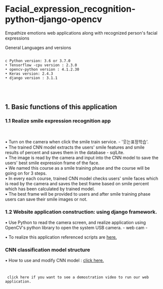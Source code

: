 # Facial_expression_recognition-python-django-opencv

Empathize emotions web applications along with recognized person's facial expressions<br>

General Languages and versions
<pre>
<code>
c Python version: 3.6 or 3.7.0
• Tensorflow -cpu version : 2.3.0
• opencv-python version : 4.1.2.30
• Keras version: 2.4.3
• django version : 3.1.1

</code>

</pre>


<h2>1. Basic functions of this application</h2>

<h3>1.1 Realize smile expression recognition app</h3> <br>

• Turn on the camera when click the smile train service. - '웃는표정학습'.<br>
• The trained CNN model extracts the users' smile features and smile results of percent and saves them in the database - sqlLite.<br>
• The image is read by the camera and input into the CNN model to save the users' best smile expression frame of the face.<br>
• We named this course as a smile training phase and the course will be going on for 3 steps.<br>
• In every each course, trained CNN model checks users' smile faces which is read by the camera and saves the best frame based on smile percent which has been calculated by trained model.<br>
• The best frame will be provided to users and after smile training phase users can save their smile images or not.<br>


<h3>1.2 Website application construction: using django framework.</h3>
• Use Python to read the camera screen, and realize application using OpenCV's python library to open the system USB camera. - web cam - 

• To realize this application referenced scripts are <a href="https://github.com/linlinhaohao888/Monitor">here.</a>


<h3> CNN classification model structure </h3>
• How to use and modify CNN model : <a href="https://github.com/roufspice/face_expression_miniproject">click here.</a><br>




<pre>
<code>
<p> click here if you want to see a demostration video to run our web application. </p>

</code>

</pre>
